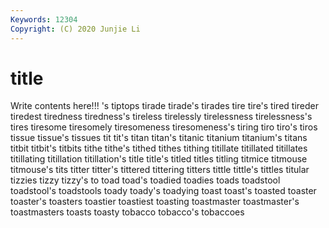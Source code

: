 ```yaml
---
Keywords: 12304
Copyright: (C) 2020 Junjie Li
---
```


# title

Write contents here!!!
's 
tiptops
tirade 
tirade's 
tirades 
tire 
tire's 
tired 
tireder 
tiredest 
tiredness 
tiredness's
tireless 
tirelessly 
tirelessness 
tirelessness's 
tires 
tiresome 
tiresomely 
tiresomeness 
tiresomeness's 
tiring
tiro 
tiro's 
tiros 
tissue 
tissue's 
tissues 
tit 
tit's 
titan 
titan's
titanic 
titanium 
titanium's 
titans 
titbit 
titbit's 
titbits 
tithe 
tithe's 
tithed
tithes 
tithing 
titillate 
titillated 
titillates 
titillating 
titillation 
titillation's 
title 
title's
titled 
titles 
titling 
titmice 
titmouse 
titmouse's 
tits 
titter 
titter's 
tittered
tittering 
titters 
tittle 
tittle's 
tittles 
titular 
tizzies 
tizzy 
tizzy's 
to
toad 
toad's 
toadied 
toadies 
toads 
toadstool 
toadstool's 
toadstools 
toady 
toady's
toadying 
toast 
toast's 
toasted 
toaster 
toaster's 
toasters 
toastier 
toastiest 
toasting
toastmaster 
toastmaster's 
toastmasters 
toasts 
toasty 
tobacco 
tobacco's 
tobaccoes 
